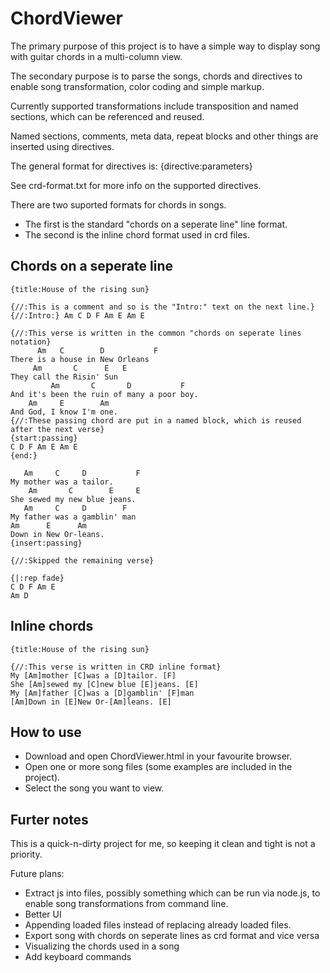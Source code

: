 ChordViewer
===========

The primary purpose of this project is to have a simple way to display song with guitar chords in a multi-column view.

The secondary purpose is to parse the songs, chords and directives to enable song transformation, color coding and simple markup.

Currently supported transformations include transposition and named sections, which can be referenced and reused.

Named sections, comments, meta data, repeat blocks and other things are inserted using directives.

The general format for directives is:
{directive:parameters}

See crd-format.txt for more info on the supported directives.

There are two suported formats for chords in songs. 
- The first is the standard "chords on a seperate line" line format.
- The second is the inline chord format used in crd files.

Chords on a seperate line
-------------------------

    {title:House of the rising sun}
     
    {//:This is a comment and so is the "Intro:" text on the next line.}
    {//:Intro:} Am C D F Am E Am E
    
    {//:This verse is written in the common "chords on seperate lines notation}
          Am   C        D           F
    There is a house in New Orleans
         Am       C      E   E
    They call the Risin' Sun
             Am       C       D           F
    And it's been the ruin of many a poor boy.
        Am     E        Am
    And God, I know I'm one.
    {//:These passing chord are put in a named block, which is reused after the next verse}
    {start:passing}
    C D F Am E Am E
    {end:}
    
       Am     C     D           F
    My mother was a tailor.
        Am       C        E     E
    She sewed my new blue jeans.
       Am     C     D        F
    My father was a gamblin' man
    Am      E      Am
    Down in New Or-leans.
    {insert:passing}
    
    {//:Skipped the remaining verse}
    
    {|:rep fade}
    C D F Am E 
    Am D


Inline chords
-------------

    {title:House of the rising sun}
     
    {//:This verse is written in CRD inline format}
    My [Am]mother [C]was a [D]tailor. [F]
    She [Am]sewed my [C]new blue [E]jeans. [E]
    My [Am]father [C]was a [D]gamblin' [F]man
    [Am]Down in [E]New Or-[Am]leans. [E]


How to use
----------

- Download and open ChordViewer.html in your favourite browser. 
- Open one or more song files (some examples are included in the project). 
- Select the song you want to view.

Furter notes
------------

This is a quick-n-dirty project for me, so keeping it clean and tight is not a priority.

Future plans:
- Extract js into files, possibly something which can be run via node.js, to enable song transformations from command line.
- Better UI
- Appending loaded files instead of replacing already loaded files.
- Export song with chords on seperate lines as crd format and vice versa
- Visualizing the chords used in a song
- Add keyboard commands





